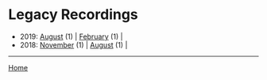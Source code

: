 # Legacy Recordings

  * 2019: 
      [August](./legacy-recordings-2019-08.md) (1) | 
      [February](./legacy-recordings-2019-02.md) (1) | 
  * 2018: 
      [November](./legacy-recordings-2018-11.md) (1) | 
      [August](./legacy-recordings-2018-08.md) (1) | 

----

[Home](../)
